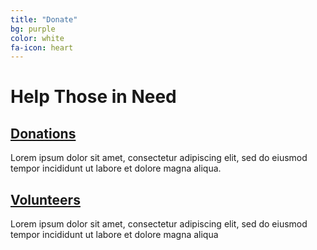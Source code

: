 ```yaml
---
title: "Donate"
bg: purple
color: white
fa-icon: heart
---
```


# Help Those in Need 

## [Donations](http://example.com)
 
Lorem ipsum dolor sit amet, consectetur adipiscing elit, sed do eiusmod tempor incididunt ut labore et dolore magna aliqua.
 
## [Volunteers](http://example.com)

Lorem ipsum dolor sit amet, consectetur adipiscing elit, sed do eiusmod tempor incididunt ut labore et dolore magna aliqua